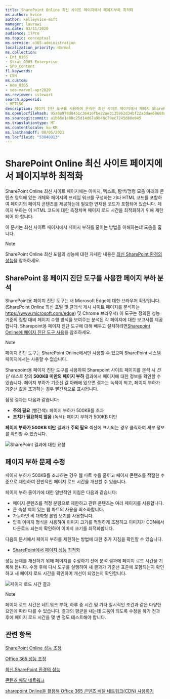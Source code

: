 ```yaml
---
title: SharePoint Online 최신 사이트 페이지에서 페이지부하 최적화
ms.author: kvice
author: kelleyvice-msft
manager: laurawi
ms.date: 03/11/2020
audience: ITPro
ms.topic: conceptual
ms.service: o365-administration
localization_priority: Normal
ms.collection:
- Ent_O365
- Strat_O365_Enterprise
- SPO_Content
f1.keywords:
- CSH
ms.custom:
- Adm_O365
- seo-marvel-apr2020
ms.reviewer: sstewart
search.appverid:
- MET150
description: 페이지 진단 도구를 사용하여 온라인 최신 사이트 페이지에서 페이지 SharePoint 방법을 알아보십시오.
ms.openlocfilehash: 95a8a978d0451c36416fbe22ae3135962d34bf22a3dae68688a9dafe59be52c0
ms.sourcegitcommit: a1b66e1e80c25d14d67a9b46c79ec7245d88e045
ms.translationtype: MT
ms.contentlocale: ko-KR
ms.lasthandoff: 08/05/2021
ms.locfileid: "53848813"
---
```

# <a name="optimize-page-weight-in-sharepoint-online-modern-site-pages"></a>SharePoint Online 최신 사이트 페이지에서 페이지부하 최적화

SharePoint Online 최신 사이트 페이지에는 이미지, 텍스트, 탐색/명령 모음 아래의 콘텐츠 영역에 있는 개체와 페이지의 프레임 워크를 구성하는 기타 HTML 코드를 포함하여 페이지의 페이지 콘텐츠를 제공하는데 필요한 연재된 코드가 포함되어 있습니다.   페이지 부하는 이 HTML 코드에 대한 측정치며 페이지 로드 시간을 최적화하기 위해 제한되어 야 합니다.

이 문서는 최신 사이트 페이지에서 페이지 부하를 줄이는 방법을 이해하는데 도움을 줍니다.

>[!NOTE]
>SharePoint Online 최신 포털의 성능에 대한 자세한 내용은 [최신 SharePoint 환경의 성능](/sharepoint/modern-experience-performance)을 참조하세요.

## <a name="use-the-page-diagnostics-for-sharepoint-tool-to-analyze-page-weight"></a>SharePoint 용 페이지 진단 도구를 사용한 페이지 부하 분석

SharePoint용 페이지 진단 도구는 새 Microsoft Edge에 대한 브라우저 확장입니다. (SharePoint Online 최신 포털 및 클래식 게시 사이트 페이지를 분석하는 https://www.microsoft.com/edge) 및 Chrome 브라우저) 이 도구는 정의된 성능 기준의 집합 대비 페이지 수행 방식을 보여주는 분석된 각 페이지에 대한 보고서를 제공합니다. Sharepoint용 페이지 진단 도구에 대해 배우고 설치하려면[Sharepoint Online에 페이지 진단 도구 사용](page-diagnostics-for-spo.md)을 참조하세요.

>[!NOTE]
>페이지 진단 도구는 SharePoint Online에서만 사용할 수 있으며 SharePoint 시스템 페이지에서는 사용할 수 없습니다.

Sharepoint용 페이지 진단 도구를 사용하여 Sharepoint 사이트 페이지를 분석 시 _진단 테스트_ 창의 **500KB 미만의 페이지 부하** 결과에서 페이지에 대한 정보를 확인할 수 있습니다. 페이지 부하가 기준선 값 아래에 있으면 결과는 녹색이 되고, 페이지 부하가 기준선 값을 초과하는 경우 빨간색으로 표시됩니다.

잠정 결과는 다음과 같습니다:

- **주의 필요** (빨간색): 페이지 부하가 500KB를 초과
- **조치가 필요하지 않음** (녹색): 페이지 부하가 500KB 미만

**페이지 부하가 500KB 미만** 결과가 **주의 필요** 섹션에 표시되는 경우 클릭하여 세부 정보를 확인할 수 있습니다.

![SharePoint 결과에 대한 요청](../media/modern-portal-optimization/pagediag-page-weight.png)

## <a name="remediate-page-weight-issues"></a>페이지 부하 문제 수정

페이지 부하가 500KB를 초과하는 경우 웹 파트 수를 줄이고 페이지 콘텐츠를 적절한 수준으로 제한하여 전반적인 페이지 로드 시간을 개선할 수 있습니다.

페이지 부하 줄이기에 대한 일반적인 지침은 다음과 같습니다:

- 페이지 콘텐츠를 적정 분량으로 제한하고 관련 콘텐츠는 여러 페이지를 사용합니다.
- 큰 속성 백이 있는 웹 파트의 사용을 최소화합니다.
- 가능하면 비 대화형 롤업 보기를 사용합니다.
- 압축 이미지 형식을 사용하여 이미지 크기를 적절하게 조정하고 이미지가 CDN에서 다운로드 되는지 확인하여 이미지 크기를 최적화합니다.

다음의 문서에서 페이지 부하를 제한하는 방법에 대한 추가 지침을 확인할 수 있습니다.

- [SharePoint에서 페이지 성능 최적화](/sharepoint/dev/general-development/optimize-page-performance-in-sharepoint)

성능 문제를 개선하기 위해 페이지를 수정하기 전에 분석 결과에 페이지 로드 시간을 기록해 둡니다. 수정 후에 다시 도구를 실행하여 새 결과가 기준선 표준에 포함되는지 확인하고 새 페이지 로드 시간을 확인하여 개선이 되었는지 확인합니다.

![페이지 로드 시간 결과](../media/modern-portal-optimization/pagediag-page-load-time.png)

>[!NOTE]
>페이지 로드 시간은 네트워크 부하, 하루 중 시간 및 기타 일시적인 조건과 같은 다양한 요인에 따라 다를 수 있습니다. 결과의 평균을 내는데 도움이 되도록 수정을 하기 전과 후에 페이지 로드 시간을 몇 번 정도 테스트해야 합니다.

## <a name="related-topics"></a>관련 항목

[SharePoint Online 성능 조정](tune-sharepoint-online-performance.md)

[Office 365 성능 조정](tune-microsoft-365-performance.md)

[최신 SharePoint 환경의 성능](/sharepoint/modern-experience-performance)

[콘텐츠 배달 네트워크](content-delivery-networks.md)

[sharepoint Online을 활용해 Office 365 콘텐츠 배달 네트워크(CDN) 사용하기](use-microsoft-365-cdn-with-spo.md)